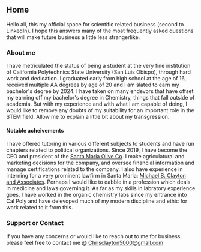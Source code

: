 ## Home

Hello all, this my official space for scientific related business (second to LinkedIn). I hope this answers many of the most frequently asked questions that will make future business a little less strangerlike. 

### About me

I have metriculated the status of being a student at the very fine institution of California Polytechnics State University (San Luis Obispo), through hard work and dedication. I graduated early from high school at the age of 16, received multiple AA degrees by age of 20 and I am slated to earn my bachelor's degree by 2024. I have taken on many endevors that have offset my earning off my bachelor's degree in Chemistry, things that fall outside of academia. But with my experience and with what I am capable of doing, I would like to remove any doubts of my suitability for an important role in the STEM field. Allow me to explain a little bit about my transgression.


#### Notable acheivements

I have offered tutoring in various different subjects to students and have run chapters related to political organizations. Since 2019, I have become the CEO and president of the <a href="http://www.santamariaoliveco.com">Santa Maria Olive Co</a>. I make agriculatural and marketing decisions for the company, and oversee financial information and manage certifications related to the company. I also have experience in interning for a very prominent lawfirm in Santa Maria: <a href="http://www.wedefend.net">Michael B. Clayton and Associates</a>. Perhaps I would like to dabble in a profession which deals in medicine and laws governing it. As far as my skills in labratory experience goes, I have worked in the organic chemistry labs since my entrance into Cal Poly and have delevoped much of my modern discipline and ethic for work related to it from this.


### Support or Contact
If you have any concerns or would like to reach out to me for business, please feel free to contact me @
Chrisclayton5000@gmail.com
